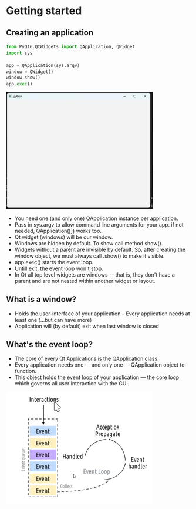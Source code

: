 # Getting started

## Creating an application

```python
from PyQt6.QtWidgets import QApplication, QWidget
import sys

app = QApplication(sys.argv)
window = QWidget()
window.show()
app.exec()
```

<img src="img/01_firstApp.png" alt="screenshot" width="400"/>

- You need one (and only one) QApplication instance per application.
- Pass in sys.argv to allow command line arguments for your app. if not needed, QApplication([]) works too.
- Qt widget (windows) will be our window.
- Windows are hidden by default. To show call method show().
- Widgets without a parent are invisible by default. So, after creating the window object, we must always call .show() to make it visible.
- app.exec() starts the event loop.
- Untill exit, the event loop won't stop.
- In Qt all top level widgets are windows -- that is, they don't have a parent and are not nested within another widget or layout.

## What is a window?

- Holds the user-interface of your application - Every application needs at least one (...but can have more)
- Application will (by default) exit when last window is closed

## What's the event loop?

- The core of every Qt Applications is the QApplication class.
- Every application needs one — and only one — QApplication object to function.
- This object holds the event loop of your application — the core loop which governs all user interaction with the GUI.
<img src="img/02_eventLoop.png" alt="Event loop" width="400"/>
